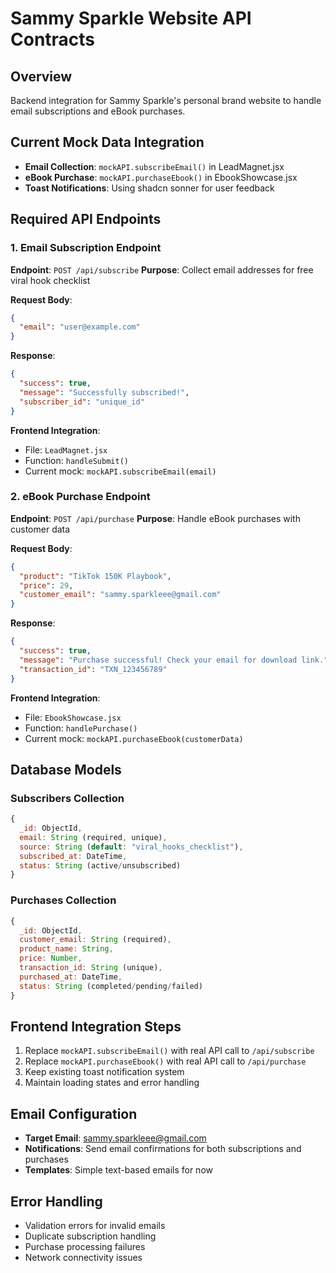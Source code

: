 # Sammy Sparkle Website API Contracts

## Overview
Backend integration for Sammy Sparkle's personal brand website to handle email subscriptions and eBook purchases.

## Current Mock Data Integration
- **Email Collection**: `mockAPI.subscribeEmail()` in LeadMagnet.jsx
- **eBook Purchase**: `mockAPI.purchaseEbook()` in EbookShowcase.jsx
- **Toast Notifications**: Using shadcn sonner for user feedback

## Required API Endpoints

### 1. Email Subscription Endpoint
**Endpoint**: `POST /api/subscribe`
**Purpose**: Collect email addresses for free viral hook checklist

**Request Body**:
```json
{
  "email": "user@example.com"
}
```

**Response**:
```json
{
  "success": true,
  "message": "Successfully subscribed!",
  "subscriber_id": "unique_id"
}
```

**Frontend Integration**:
- File: `LeadMagnet.jsx`
- Function: `handleSubmit()`
- Current mock: `mockAPI.subscribeEmail(email)`

### 2. eBook Purchase Endpoint  
**Endpoint**: `POST /api/purchase`
**Purpose**: Handle eBook purchases with customer data

**Request Body**:
```json
{
  "product": "TikTok 150K Playbook",
  "price": 29,
  "customer_email": "sammy.sparkleee@gmail.com"
}
```

**Response**:
```json
{
  "success": true,
  "message": "Purchase successful! Check your email for download link.",
  "transaction_id": "TXN_123456789"
}
```

**Frontend Integration**:
- File: `EbookShowcase.jsx` 
- Function: `handlePurchase()`
- Current mock: `mockAPI.purchaseEbook(customerData)`

## Database Models

### Subscribers Collection
```javascript
{
  _id: ObjectId,
  email: String (required, unique),
  source: String (default: "viral_hooks_checklist"),
  subscribed_at: DateTime,
  status: String (active/unsubscribed)
}
```

### Purchases Collection
```javascript
{
  _id: ObjectId,
  customer_email: String (required),
  product_name: String,
  price: Number,
  transaction_id: String (unique),
  purchased_at: DateTime,
  status: String (completed/pending/failed)
}
```

## Frontend Integration Steps
1. Replace `mockAPI.subscribeEmail()` with real API call to `/api/subscribe`
2. Replace `mockAPI.purchaseEbook()` with real API call to `/api/purchase`
3. Keep existing toast notification system
4. Maintain loading states and error handling

## Email Configuration
- **Target Email**: sammy.sparkleee@gmail.com
- **Notifications**: Send email confirmations for both subscriptions and purchases
- **Templates**: Simple text-based emails for now

## Error Handling
- Validation errors for invalid emails
- Duplicate subscription handling
- Purchase processing failures
- Network connectivity issues